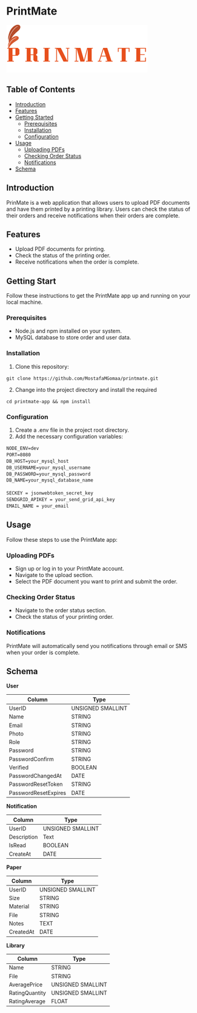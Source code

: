 # PrintMate

![PrintMate sLogo](./images/printMateLogo.png)

## Table of Contents

- [Introduction](#introduction)
- [Features](#features)
- [Getting Started](#getting-started)
  - [Prerequisites](#prerequisites)
  - [Installation](#installation)
  - [Configuration](#configuration)
- [Usage](#usage)
  - [Uploading PDFs](#uploading-pdf)
  - [Checking Order Status](#checking-order-status)
  - [Notifications](#notifications)
- [Schema](#schema)

## Introduction

PrinMate is a web application that allows users to upload PDF documents and have them printed by a printing library. Users can check the status of their orders and receive notifications when their orders are complete.

## Features

- Upload PDF documents for printing.
- Check the status of the printing order.
- Receive notifications when the order is complete.

## Getting Start

Follow these instructions to get the PrintMate app up and running on your local machine.

### Prerequisites

- Node.js and npm installed on your system.
- MySQL database to store order and user data.

### Installation

1. Clone this repository:

```shell
git clone https://github.com/MostafaMGomaa/printmate.git
```

2. Change into the project directory and install the required

```shell
cd printmate-app && npm install
```

### Configuration

1. Create a .env file in the project root directory.
2. Add the necessary configuration variables:

```markdown file
NODE_ENV=dev
PORT=8080
DB_HOST=your_mysql_host
DB_USERNAME=your_mysql_username
DB_PASSWORD=your_mysql_password
DB_NAME=your_mysql_database_name

SECKEY = jsonwebtoken_secret_key
SENDGRID_APIKEY = your_send_grid_api_key
EMAIL_NAME = your_email
```

## Usage

Follow these steps to use the PrintMate app:

### Uploading PDFs

- Sign up or log in to your PrintMate account.
- Navigate to the upload section.
- Select the PDF document you want to print and submit the order.

### Checking Order Status

- Navigate to the order status section.
- Check the status of your printing order.

### Notifications

PrintMate will automatically send you notifications through email or SMS when your order is complete.

## Schema

**User**

| Column               | Type              |
| -------------------- | ----------------- |
| UserID               | UNSIGNED SMALLINT |
| Name                 | STRING            |
| Email                | STRING            |
| Photo                | STRING            |
| Role                 | STRING            |
| Password             | STRING            |
| PasswordConfirm      | STRING            |
| Verified             | BOOLEAN           |
| PasswordChangedAt    | DATE              |
| PasswordResetToken   | STRING            |
| PasswordResetExpires | DATE              |

**Notification**

| Column      | Type              |
| ----------- | ----------------- |
| UserID      | UNSIGNED SMALLINT |
| Description | Text              |
| IsRead      | BOOLEAN           |
| CreateAt    | DATE              |

**Paper**

| Column    | Type              |
| --------- | ----------------- |
| UserID    | UNSIGNED SMALLINT |
| Size      | STRING            |
| Material  | STRING            |
| File      | STRING            |
| Notes     | TEXT              |
| CreatedAt | DATE              |

**Library**

| Column         | Type              |
| -------------- | ----------------- |
| Name           | STRING            |
| File           | STRING            |
| AveragePrice   | UNSIGNED SMALLINT |
| RatingQuantity | UNSIGNED SMALLINT |
| RatingAverage  | FLOAT             |
